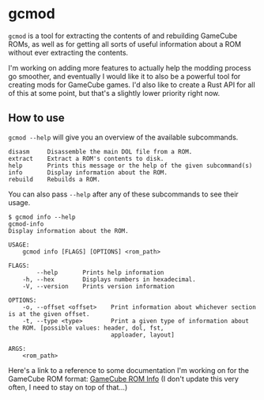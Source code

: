 # gcmod

`gcmod` is a tool for extracting the contents of and rebuilding GameCube ROMs, as well as for getting all sorts of useful information about a ROM without ever extracting the contents. 

I'm working on adding more features to actually help the modding process go smoother, and eventually I would like it to also be a powerful tool for creating mods for GameCube games. I'd also like to create a Rust API for all of this at some point, but that's a slightly lower priority right now.

## How to use

`gcmod --help` will give you an overview of the available subcommands.

```
disasm     Disassemble the main DOL file from a ROM.
extract    Extract a ROM's contents to disk.
help       Prints this message or the help of the given subcommand(s)
info       Display information about the ROM.
rebuild    Rebuilds a ROM.
```

You can also pass `--help` after any of these subcommands to see their usage.

```
$ gcmod info --help
gcmod-info
Display information about the ROM.

USAGE:
    gcmod info [FLAGS] [OPTIONS] <rom_path>

FLAGS:
        --help       Prints help information
    -h, --hex        Displays numbers in hexadecimal.
    -V, --version    Prints version information

OPTIONS:
    -o, --offset <offset>    Print information about whichever section is at the given offset.
    -t, --type <type>        Print a given type of information about the ROM. [possible values: header, dol, fst,
                             apploader, layout]

ARGS:
    <rom_path>
```

Here's a link to a reference to some documentation I'm working on for the GameCube ROM format: [GameCube ROM Info](https://docs.google.com/document/d/1uuLgEZhlXwPBKyDEFGLU_g_7azzA60bv5O3kPxXZmyE/edit?usp=sharing) (I don't update this very often, I need to stay on top of that...)

